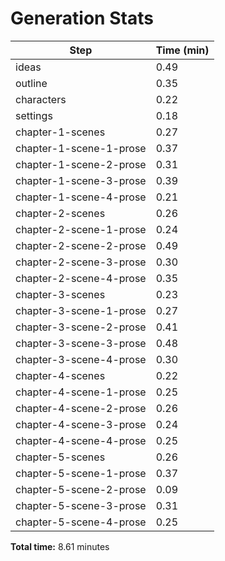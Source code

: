 # Generation Stats

| Step | Time (min)|
|------|-----------|
| ideas | 0.49 |
| outline | 0.35 |
| characters | 0.22 |
| settings | 0.18 |
| chapter-1-scenes | 0.27 |
| chapter-1-scene-1-prose | 0.37 |
| chapter-1-scene-2-prose | 0.31 |
| chapter-1-scene-3-prose | 0.39 |
| chapter-1-scene-4-prose | 0.21 |
| chapter-2-scenes | 0.26 |
| chapter-2-scene-1-prose | 0.24 |
| chapter-2-scene-2-prose | 0.49 |
| chapter-2-scene-3-prose | 0.30 |
| chapter-2-scene-4-prose | 0.35 |
| chapter-3-scenes | 0.23 |
| chapter-3-scene-1-prose | 0.27 |
| chapter-3-scene-2-prose | 0.41 |
| chapter-3-scene-3-prose | 0.48 |
| chapter-3-scene-4-prose | 0.30 |
| chapter-4-scenes | 0.22 |
| chapter-4-scene-1-prose | 0.25 |
| chapter-4-scene-2-prose | 0.26 |
| chapter-4-scene-3-prose | 0.24 |
| chapter-4-scene-4-prose | 0.25 |
| chapter-5-scenes | 0.26 |
| chapter-5-scene-1-prose | 0.37 |
| chapter-5-scene-2-prose | 0.09 |
| chapter-5-scene-3-prose | 0.31 |
| chapter-5-scene-4-prose | 0.25 |

**Total time:** 8.61 minutes

